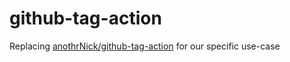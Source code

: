 # github-tag-action

Replacing [anothrNick/github-tag-action](https://github.com/anothrNick/github-tag-action) for our specific use-case
